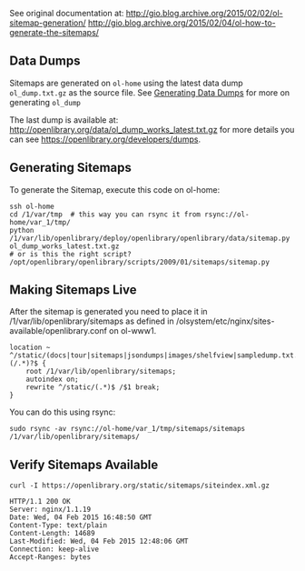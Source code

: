 See original documentation at:
http://gio.blog.archive.org/2015/02/02/ol-sitemap-generation/
http://gio.blog.archive.org/2015/02/04/ol-how-to-generate-the-sitemaps/

## Data Dumps

Sitemaps are generated on `ol-home` using the latest data dump `ol_dump.txt.gz` as the source file. See [Generating Data Dumps](Generating-Data-Dumps) for more on generating `ol_dump`

The last dump is available at: http://openlibrary.org/data/ol_dump_works_latest.txt.gz
for more details you can see https://openlibrary.org/developers/dumps.

## Generating Sitemaps

To generate the Sitemap, execute this code on ol-home:

    ssh ol-home
    cd /1/var/tmp  # this way you can rsync it from rsync://ol-home/var_1/tmp/
    python /1/var/lib/openlibrary/deploy/openlibrary/openlibrary/data/sitemap.py ol_dump_works_latest.txt.gz
    # or is this the right script? /opt/openlibrary/openlibrary/scripts/2009/01/sitemaps/sitemap.py

## Making Sitemaps Live

After the sitemap is generated you need to place it in /1/var/lib/openlibrary/sitemaps
as defined in /olsystem/etc/nginx/sites-available/openlibrary.conf on ol-www1.

    location ~ ^/static/(docs|tour|sitemaps|jsondumps|images/shelfview|sampledump.txt.gz)(/.*)?$ {
        root /1/var/lib/openlibrary/sitemaps;
        autoindex on;
        rewrite ^/static/(.*)$ /$1 break;
    }

You can do this using rsync:

    sudo rsync -av rsync://ol-home/var_1/tmp/sitemaps/sitemaps /1/var/lib/openlibrary/sitemaps/

## Verify Sitemaps Available

    curl -I https://openlibrary.org/static/sitemaps/siteindex.xml.gz

    HTTP/1.1 200 OK
    Server: nginx/1.1.19
    Date: Wed, 04 Feb 2015 16:48:50 GMT
    Content-Type: text/plain
    Content-Length: 14689
    Last-Modified: Wed, 04 Feb 2015 12:48:06 GMT
    Connection: keep-alive
    Accept-Ranges: bytes
